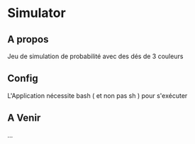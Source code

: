 # Simulator
## A propos 
Jeu de simulation de probabilité avec des dés de 3 couleurs

## Config
L'Application nécessite bash ( et non pas sh ) pour s'exécuter

## A Venir
...
